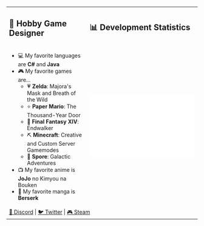 <table>
  <tr>
    <td>
      <h2>👾 Hobby Game Designer</h2>
    </td>
    <td>
      <h2>📊 Development Statistics</h2>
    </td>
  </tr>
  <tr>
    <td>
      <ul>
        <li>💻 My favorite languages are <b>C#</b> and <b>Java</b></li>
        <li>🎮 My favorite games are...
          <ul>
            <li>💗 <b>Zelda</b>: Majora's Mask and Breath of the Wild</li>
            <li>⭐ <b>Paper Mario</b>: The Thousand-Year Door</li>
            <li>💎 <b>Final Fantasy XIV</b>: Endwalker</li>
            <li>⛏ <b>Minecraft</b>: Creative and Custom Server Gamemodes</li>
            <li>🌌 <b>Spore</b>: Galactic Adventures</li>
          </ul>
        </li>
        <li>📺 My favorite anime is <b>JoJo</b> no Kimyou na Bouken</li>
        <li>📖 My favorite manga is <b>Berserk</b></li>
      </ul>
    </td>
    <td>
      <img src="https://github.com/Wauzmons/github-stats/blob/master/generated/overview.svg"/>
    </td>
  </tr>
  <tr>
    <td colspan="2">
      <a href="https://discord.gg/dhHJp5a">💬 Discord</a> |
      <a href="https://twitter.com/wauzmons">🐦 Twitter</a> |
      <a href="https://steamcommunity.com/id/wauzmons">🎮 Steam</a>
    </td>
  </tr
</table>
